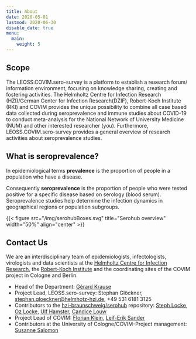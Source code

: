 ```yaml
---
title: About
date: 2020-05-01
lastmod: 2020-06-30
disable_date: true
menu:
  main:
    weight: 5
---
```


## Scope
The LEOSS.COVIM.sero-survey is a platform to establish a research forum/ information environment, focusing on knowledge sharing, creating and fostering activities. The Helmholtz Centre for Infection Research (HZI)/German Center for Infection Research(DZIF), Robert-Koch Institute (RKI) and COVIM provides the unique possibility to combine all case based data collected during seroprevalence and immune studies about COVID-19 to conduct meta-analysis for the National Network of University Medicine (NUM) and other interested researcher (you). Furthermore, LEOSS.COVIM.sero-survey provides a general overview of research activities about seroprevalence studies.

## What is seroprevalence?
In epidemiological terms __prevalence__ is the proportion of people in a population who have a disease.

Consequently __seroprevalence__ is the proportion of people who were tested positive for a specific disease based on serology (blood serum). Seroprevalence studies help determine the infection dynamics in geographical regions or population subgroups.

{{< figure src="/img/serohubBoxes.svg" title="Serohub overview" width="50%" align="center" >}}

## Contact Us
We are an interdisciplinary team of epidemiologists, infectologists, virologists and data scientists at the [Helmholtz Centre for Infection Research](https://www.helmholtz-hzi.de/), the [Robert-Koch Institute](http://rki.de) and the coordinating sites of the COVIM project in Cologne and Berlin.

* Head of the Department: [Gérard Krause](https://www.helmholtz-hzi.de/en/research/research-topics/bacterial-and-viral-pathogens/epidemiology/gerard-krause/)
* Project Lead, LEOSS.sero-survey: Stephan Glöckner, stephan.gloeckner@helmhotz-hzi.de, +49 531 6181 3125
* Contributors to the [hzi-braunschweig/serohub](https://github.com/hzi-braunschweig/serohub/graphs/contributors) repository: [Steph Locke](https://github.com/stephlocke), [Oz Locke](https://github.com/OzLocke), [Ulf Hamster](https://github.com/ulf1), [Candice Louw](https://github.com/Candice-Louw)
* Project Lead of COVIM: [Florian Klein](florian.klein@uk-koeln.de), [Leif-Erik Sander](leif-erik.sander@charité.de)
* Contributors at the University of Cologne/COVIM-Project management: [Susanne Salomon](susanne.salomon@uk-koeln.de)